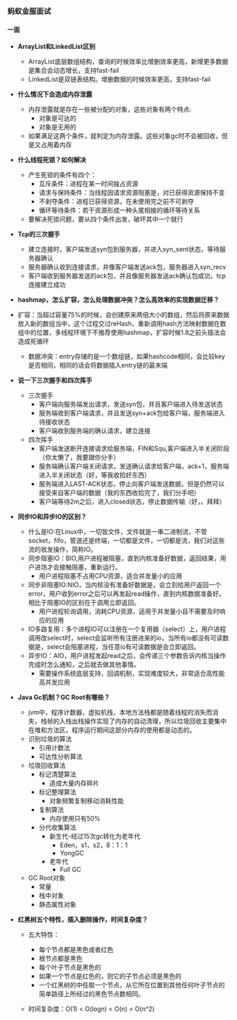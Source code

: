 ### 蚂蚁金服面试

####      一面

* **ArrayList和LinkedList区别**

  * ArrayList底层数组结构，查询的时候效率比增删效率更高，新增更多数据是集合会动态增长，支持fast-fail
  * LinkedList是双链表结构。增删数据的时候效率更高，支持fast-fail
  
* **什么情况下会造成内存泄露**

  * 内存泄露就是存在一些被分配的对象，这些对象有两个特点:
    * 对象是可达的
    * 对象是无用的
  * 如果满足这两个条件，就判定为内存泄露。这些对象gc时不会被回收，但是又占用着内存
  
* **什么线程死锁？如何解决**

  * 产生死锁的条件有四个：
    * 互斥条件：进程在某一时间独占资源
    * 请求与保持条件：当线程因请求资源阻塞是，对已获得资源保持不变
    * 不剥夺条件：进程已获得资源，在未使用完之前不可剥夺
    * 循环等待条件：若干资源形成一种头尾相接的循环等待关系
  * 要解决死锁问题，要从四个条件出发，破坏其中一个就行
  
* **Tcp的三次握手**

  * 建立连接时，客户端发送syn包到服务器，并进入syn_sent状态，等待服务器确认
  * 服务器确认收到连接请求，并像客户端发送ack包，服务器进入syn_recv
  * 客户端收到服务器发送的ack包，并且像服务器发送ack确认包成功，tcp连接建立成功
  
* **hashmap，怎么扩容，怎么处理数据冲突？怎么高效率的实现数据迁移？**

* 扩容：当超过容量75%的时候，会创建原来两倍大小的数组，然后将原来数据放入新的数组当中，这个过程交过reHash，重新调用hash方法映射数据在数组中的位置，多线程环境下不推荐使用hashmap，扩容时候1.8之前头插法会造成死循环
  
  * 数据冲突：entry存储的是一个数组链，如果hashcode相同，会比较key是否相同，相同的话会将数据插入entry链的最末端
  
* **说一下三次握手和四次挥手**
  * 三次握手
    * 客户端向服务端发出请求，发送syn包，并且客户端进入待发送状态
    * 服务端收到客户端请求，并且发送syn+ack包给客户端，服务端进入待接收状态
    * 客户端收到服务端的确认请求，建立连接
  * 四次挥手
    * 客户端发送断开连接请求给服务端，FIN和Squ,客户端进入半关闭阶段（你太懒了，我要跟你分手）
    * 服务端确认客户端关闭请求，发送确认请求给客户端，ack+1，服务端进入半关闭状态（好，等我收拾好东西）
    * 服务端进入LAST-ACK状态，停止向客户端发送数据，但是仍然可以接受来自客户端的数据（我的东西收拾完了，我们分手吧）
    * 客户端等待2m之后，进入closed状态，停止数据传输（好，。拜拜）
  
* **同步IO和异步IO的区别？**
  * 什么是IO:在Linux中，一切皆文件，文件就是一串二进制流，不管socket，fifo，管道还是终端，一切都是文件，一切都是流，我们对这些流的收发操作，简称IO。
  * 同步阻塞IO：BIO,用户进程被阻塞，直到内核准备好数据，返回结果，用户进场才会接触阻塞，重新运行。
    * 用户进程阻塞不占用CPU资源，适合并发量小的应用
  * 同步非阻塞IO:NIO，当内核没有准备好数据是，会立刻给用户返回一个error，用户收到error之后可以再发起read操作，直到内核数据准备好。相比于阻塞IO的区别在于调用立即返回。
    * 用户进程轮询调用，消耗CPU资源，适用于并发量小且不需要及时响应的应用
  * IO多路复用：多个进程IO可以注册在一个复用器（select）上，用户进程调用改select时，select会监听所有注册进来的io，当所有io都没有可读数据是，select会阻塞进程，当任意io有可读数据是会立即返回。
  * 异步IO：AIO，用户进程发起read之后，会传递三个参数告诉内核当操作完成时怎么通知，之后就去做其他事情。
    * 需要操作系统底层支持，回调机制，实现难度较大，非常适合高性能高并发应用
  
* **Java Gc机制？GC Root有哪些？**
  * jvm中，程序计数器，虚拟机栈，本地方法栈都是随着线程的消失而消失，栈帧的入栈出栈操作实现了内存的自动清理，所以垃圾回收主要集中在堆和方法区，程序运行期间这部分内存的使用都是动态的。
  * 识别垃圾的算法
    * 引用计数法
    * 可达性分析算法
  * 垃圾回收算法
    * 标记清楚算法
      * 造成大量内存碎片
    * 标记整理算法
      * 对象频繁复制移动消耗性能
    * 复制算法
      * 内存使用只有50%
    * 分代收集算法
      * 新生代-经过15次gc转化为老年代
        * Eden，s1，s2，8：1：1
        * YongGC
      * 老年代
        * Full GC
  * GC Root对象
    * 常量
    * 栈中对象
    * 静态属性对象
  
* **红黑树五个特性，插入删除操作，时间复杂度？**

  * 五大特性：
    * 每个节点都是黑色或者红色
    * 根节点都是黑色
    * 每个叶子节点是黑色的
    * 如果一个节点是红色的，则它的子节点必须是黑色的
    * 一个红黑树的中任取一个节点，从它所在位置到其他任何叶子节点的简单路径上所经过的黑色节点数相同。

  * 时间复杂度：O(1) < O(logn) < O(n) < O(n^2)

  

